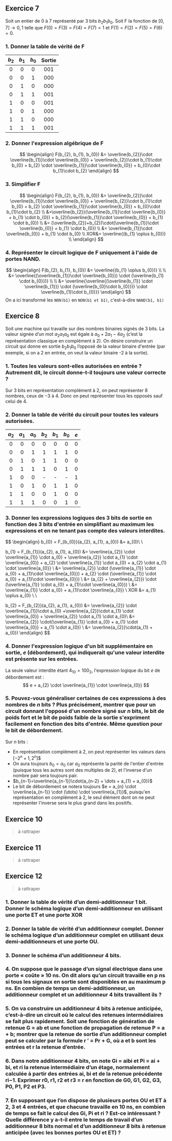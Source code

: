 ## Exercice 7

Soit un entier de 0 à 7 représenté par 3 bits $b_{2}b_{1}b_{0}$. Soit F la fonction de $[0, 7] \to {0, 1}$ telle que $F(0) = F(3) = F(4) = F(7) = 1$ et $F(1) = F(2) = F(5) = F(6) = 0.$

### 1. Donner la table de vérité de F

$b_{2}$ | $b_1$ | $b_{0}$ | Sortie
:---: | :---: | :---: | :---: 
0 | 0 | 0 | 001
0 | 0 | 1 | 000
0 | 1 | 0 | 000
0 | 1 | 1 | 001
1 | 0 | 0 | 001
1 | 0 | 1 | 000
1 | 1 | 0 | 000
1 | 1 | 1 | 001

### 2. Donner l'expression algébrique de F

$$
\begin{align}
F(b_{2}, b_{1}, b_{0}) &= \overline{b_{2}}\cdot \overline{b_{1}}\cdot \overline{b_{0}} + \overline{b_{2}}\cdot b_{1}\cdot b_{0} + b_{2} \cdot \overline{b_{1}}\cdot \overline{b_{0}} + b_{0}\cdot b_{1}\cdot b_{2}
\end{align}
$$
### 3. Simplifier F

$$
\begin{align}
F(b_{2}, b_{1}, b_{0}) &= \overline{b_{2}}\cdot \overline{b_{1}}\cdot \overline{b_{0}} + \overline{b_{2}}\cdot b_{1}\cdot b_{0} + b_{2} \cdot \overline{b_{1}}\cdot \overline{b_{0}} + b_{0}\cdot b_{1}\cdot b_{2} \\
&=\overline{b_{2}}(\overline{b_{1}}\cdot \overline{b_{0}} + b_{1} \cdot b_{0}) + b_{2}(\overline{b_{1}}\cdot \overline{b_{0}} + b_{1} \cdot b_{0}) \\
&= (\overline{b_{2}}+b_{2})\cdot(\overline{b_{1}}\cdot \overline{b_{0}} + b_{1} \cdot b_{0}) \\
&= \overline{b_{1}}\cdot \overline{b_{0}} + b_{1} \cdot b_{0} \\
XOR&= \overline{(b_{1} \oplus b_{0})} \\
\end{align}
$$

### 4. Représenter le circuit logique de F uniquement à l'aide de portes NAND.

$$
\begin{align}
F(b_{2}, b_{1}, b_{0}) &= \overline{(b_{1} \oplus b_{0})} \\
\\
&= \overline{(\overline{b_{1}}\cdot \overline{b_{0}}) \cdot (\overline{b_{1} \cdot b_{0}})} \\
 \\
&= \overline{\overline{(\overline{b_{1}} \cdot \overline{b_{1}}) \cdot (\overline{b_{0}\cdot b_{0}})} \cdot \overline{b_{1}\cdot b_{0}}}
\end{align}
$$
On a ici transformé les ``NON(b1)`` en ``NON(b1 et b1)``, c'est-à-dire ``NAND(b1, b1)``


## Exercice 8
Soit une machine qui travaille sur des nombres binaires signés de 3 bits. La valeur signée d’un mot $a_2a_1a_0$ est égale à $a_0 + 2a_1 − 4a_2$ (c’est la représentation classique en complément à 2). On désire construire un circuit qui donne en sortie $b_2b_1b_0$ l’opposé de la valeur binaire d'entrée (par exemple, si on a 2 en entrée, on veut la valeur binaire -2 à la sortie).

### 1. Toutes les valeurs sont-elles autorisées en entrée ? Autrement dit, le circuit donne-t-il toujours une valeur correcte ?

Sur 3 bits en représentation complément à 2, on peut représenter 8 nombres, ceux de $-3$ à $4$.
Donc on peut représenter tous les opposés sauf celui de $4$.

### 2. Donner la table de vérité du circuit pour toutes les valeurs autorisées.

|$a_2$|$a_1$|$a_0$|$b_2$|$b_1$|$b_0$|$e$|
|:-:|:-:|:-:|:-:|:-:|:-:|:-:|
|0|0|0|0|0|0|0|
|0|0|1|1|1|1|0|
|0|1|0|1|1|0|0|
|0|1|1|1|0|1|0|
|1|0|0|-|-|-|1|
|1|0|1|0|1|1|0|
|1|1|0|0|1|0|0|
|1|1|1|0|0|1|0|

### 3. Donner les expressions logiques des 3 bits de sortie en fonction des 3 bits d'entrée en simplifiant au maximum les expressions et en ne tenant pas compte des valeurs interdites.

$$
\begin{align}
b_{0} = F_{b_{0}}(a_{2}, a_{1}, a_{0}) &= a_{0}\\ \\

b_{1} = F_{b_{1}}(a_{2}, a_{1}, a_{0}) &= \overline{a_{2}} \cdot \overline{a_{1}} \cdot a_{0} + \overline{a_{2}} \cdot a_{1} \cdot \overline{a_{0}} + a_{2} \cdot \overline{a_{1}} \cdot a_{0} + a_{2} \cdot a_{1} \cdot \overline{a_{0}} \\
&= \overline{a_{2}} \cdot (\overline{a_{1}} \cdot a_{0} + a_{1}\cdot \overline{a_{0}}) + a_{2} \cdot (\overline{a_{1}} \cdot a_{0} + a_{1}\cdot \overline{a_{0}}) \\
&= (a_{2} + \overline{a_{2}}) \cdot (\overline{a_{1}} \cdot a_{0} + a_{1}\cdot \overline{a_{0}}) \\
&= \overline{a_{1}} \cdot a_{0} + a_{1}\cdot \overline{a_{0}} \\
XOR &= a_{1} \oplus a_{0} \\ \\
 
b_{2} = F_{b_{2}}(a_{2}, a_{1}, a_{0}) &= \overline{a_{2}} \cdot \overline{a_{1}}\cdot a_{0} +\overline{a_{2}}\cdot a_{1} \cdot \overline{a_{0}} + \overline{a_{2}} \cdot a_{1} \cdot a_{0}\\
&= \overline{a_{2}} \cdot(\overline{a_{1}} \cdot a_{0} + a_{1} \cdot \overline{a_{0}} + a_{1} \cdot a_{0}) \\
&= \overline{a_{2}}\cdot(a_{1} + a_{0})
\end{align}
$$

### 4. Donner l'expression logique d'un bit supplémentaire en sortie, $e$ (débordement), qui indiquerait qu'une valeur interdite est présente sur les entrées.

La seule valeur interdite étant $4_{10} = 100_{2}$, l'expression logique du bit $e$ de débordement est :
$$
e = a_{2} \cdot \overline{a_{1}} \cdot \overline{a_{0}} 
$$
### 5. Pouvez-vous généraliser certaines de ces expressions à des nombres de $n$ bits ? Plus précisément, montrer que pour un circuit donnant l'opposé d'un nombre signé sur $n$ bits, le bit de poids fort et le bit de poids faible de la sortie s'expriment facilement en fonction des bits d'entrée. Même question pour le bit de débordement.

Sur $n$ bits :
- En représentation complément à 2, on peut représenter les valeurs dans $[-2^{n}+1,2^{n}]$$
- On aura toujours $b_{0} = a_{0}$ car $a_{0}$ représente la parité de l'entier d'entrée (puisque tous les autres sont des multiples de 2), et l'inverse d'un nombre pair sera toujours pair.
- $b_{n-1}=\overline{a_{n-1}}\cdot(a_{n-2} + \dots + a_{1} + a_{0})$
- Le bit de débordement se notera toujours $e = a_{n} \cdot \overline{a_{n-1}} \cdot (\dots) \cdot \overline{a_{1}}$, puisqu'en représentation en complément à 2, le seul élément dont on ne peut représenter l'inverse sera le plus grand dans les positifs.


## Exercice 10
> à rattraper
## Exercice 11
> à rattraper
## Exercice 12 
> à rattraper
### 1. Donner la table de vérité d’un demi-additionneur 1 bit. Donner le schéma logique d’un demi-additionneur en utilisant une porte ET et une porte XOR

### 2. Donner la table de vérité d’un additionneur complet. Donner le schéma logique d’un additionneur complet en utilisant deux demi-additionneurs et une porte OU.

### 3. Donner le schéma d’un additionneur 4 bits.

### 4. On suppose que le passage d’un signal électrique dans une porte « coûte » 10 ns. On dit alors qu’un circuit travaille en p ns si tous les signaux en sortie sont disponibles en au maximum p ns. En combien de temps un demi-additionneur, un additionneur complet et un additionneur 4 bits travaillent ils ?

### 5. On va construire un additionneur 4 bits à retenue anticipée, c’est-à-dire un circuit où le calcul des retenues intermédiaires se fait plus rapidement. Soit une fonction de génération de retenue G = ab et une fonction de propagation de retenue P = a + b; montrer que la retenue de sortie d’un additionneur complet peut se calculer par la formule r ′ = Pr + G, où a et b sont les entrées et r la retenue d’entrée.

### 6. Dans notre additionneur 4 bits, on note Gi = aibi et Pi = ai + bi, et ri la retenue intermédiaire d’un étage, normalement calculée à partir des entrées ai, bi et de la retenue précédente ri−1. Exprimer r0, r1, r2 et r3 = r en fonction de G0, G1, G2, G3, P0, P1, P2 et P3.

### 7. En supposant que l’on dispose de plusieurs portes OU et ET à 2, 3 et 4 entrées, et que chacune travaille en 10 ns, en combien de temps se fait le calcul des Gi, Pi et ri ? Est-ce intéressant ? Quelle différence y a-t-il entre le temps de travail d’un additionneur 8 bits normal et d’un additionneur 8 bits à retenue anticipée (avec les bonnes portes OU et ET) ?
